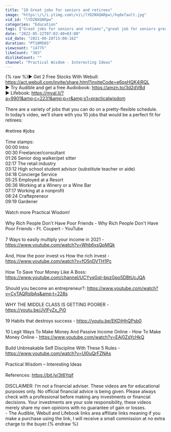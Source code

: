 ```yaml
---
title: "10 Great jobs for seniors and retirees"
image: "https:\/\/i.ytimg.com\/vi\/lYD2NXQARpw\/hqdefault.jpg"
vid_id: "lYD2NXQARpw"
categories: "Education"
tags: ["Great jobs for seniors and retiees","great job for seniors great jobs for retirees","jobs for retirees"]
date: "2022-05-22T07:03:40+03:00"
vid_date: "2021-08-28T15:00:16Z"
duration: "PT10M50S"
viewcount: "14775"
likeCount: "383"
dislikeCount: ""
channel: "Practical Wisdom - Interesting Ideas"
---
```

{% raw %}▶ Get 2 Free Stocks With Webull: <a rel="nofollow" target="blank" href="https://act.webull.com/invite/share.html?inviteCode=e6qsHQK4iRQL">https://act.webull.com/invite/share.html?inviteCode=e6qsHQK4iRQL</a><br />▶ Try Audible and get a free Audiobook: <a rel="nofollow" target="blank" href="https://amzn.to/3d2dVBd">https://amzn.to/3d2dVBd</a><br />▶ Lifebook: <a rel="nofollow" target="blank" href="https://mval.li/?a=9901&amp;c=2231&amp;p=r&amp;s1=practicalwisdom">https://mval.li/?a=9901&amp;c=2231&amp;p=r&amp;s1=practicalwisdom</a><br /><br />There are a variety of jobs that you can do on a pretty-flexible schedule.<br />In today’s video, we’ll share with you 10 jobs that would be a perfect fit for retirees:<br /><br />#retiree #jobs<br /><br />Time stamps:<br />00:00 Intro<br />00:30 Freelancer/consultant<br />01:26 Senior dog walker/pet sitter<br />02:17 The retail industry<br />03:12 High school student advisor (substitute teacher or aide)<br />04:18 Concierge Service<br />05:25 Employed at a Resort<br />06:36 Working at a Winery or a Wine Bar<br />07:17 Working at a nonprofit<br />08:24 Craftepreneur <br />09:19 Gardener<br /><br />Watch more Practical Wisdom!<br /><br />Why Rich People Don't Have Poor Friends - Why Rich People Don't Have Poor Friends - Ft. Coupert - YouTube<br /><br />7 Ways to easily multiply your income in 2021 - <a rel="nofollow" target="blank" href="https://www.youtube.com/watch?v=Whb6xsQpMQk">https://www.youtube.com/watch?v=Whb6xsQpMQk</a><br /><br />And, How the poor invest vs How the rich invest - <a rel="nofollow" target="blank" href="https://www.youtube.com/watch?v=fO5nDVTH1Pc">https://www.youtube.com/watch?v=fO5nDVTH1Pc</a><br /><br />How To Save Your Money Like A Boss: <a rel="nofollow" target="blank" href="https://www.youtube.com/channel/UCYyqGqI-bpzGpo5DBtUcJQA">https://www.youtube.com/channel/UCYyqGqI-bpzGpo5DBtUcJQA</a><br /><br />Should you become an entrepreneur?: <a rel="nofollow" target="blank" href="https://www.youtube.com/watch?v=CyTAQRslbAs&amp;t=228s">https://www.youtube.com/watch?v=CyTAQRslbAs&amp;t=228s</a><br /><br />WHY THE MIDDLE CLASS IS GETTING POORER - <a rel="nofollow" target="blank" href="https://youtu.be/JVlFyZx_Pj0">https://youtu.be/JVlFyZx_Pj0</a><br /><br />19 Habits that destroys success - <a rel="nofollow" target="blank" href="https://youtu.be/EKDjHhQPsb0">https://youtu.be/EKDjHhQPsb0</a><br /><br />10 Legit Ways To Make Money And Passive Income Online - How To Make Money Online - <a rel="nofollow" target="blank" href="https://www.youtube.com/watch?v=EAj0ZsYcHkQ">https://www.youtube.com/watch?v=EAj0ZsYcHkQ</a><br /><br />Build Unbreakable Self Discipline With These 5 Rules - <a rel="nofollow" target="blank" href="https://www.youtube.com/watch?v=Ul0uQrFZNAs">https://www.youtube.com/watch?v=Ul0uQrFZNAs</a><br /><br />Practical Wisdom – Interesting Ideas<br /><br />References: <a rel="nofollow" target="blank" href="https://bit.ly/3t6Yqjf">https://bit.ly/3t6Yqjf</a><br /><br />DISCLAIMER: I’m not a financial adviser. These videos are for educational purposes only. No official financial advice is being given. Please always check with a professional before making any investments or financial decisions. Your investments are your sole responsibility, these videos merely share my own opinions with no guarantee of gain or losses.<br />- The Audible, Webull and Lifebook links area affiliate links meaning if you make a purchase using the link, I will receive a small commission at no extra charge to the buyer.{% endraw %}
